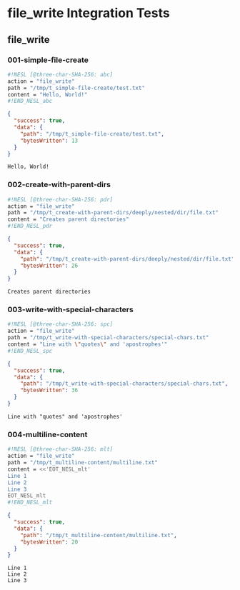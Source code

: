 # file_write Integration Tests

## file_write

### 001-simple-file-create

```sh nesl
#!NESL [@three-char-SHA-256: abc]
action = "file_write"
path = "/tmp/t_simple-file-create/test.txt"
content = "Hello, World!"
#!END_NESL_abc
```

```json
{
  "success": true,
  "data": {
    "path": "/tmp/t_simple-file-create/test.txt",
    "bytesWritten": 13
  }
}
```

```
Hello, World!
```

### 002-create-with-parent-dirs

```sh nesl
#!NESL [@three-char-SHA-256: pdr]
action = "file_write"
path = "/tmp/t_create-with-parent-dirs/deeply/nested/dir/file.txt"
content = "Creates parent directories"
#!END_NESL_pdr
```

```json
{
  "success": true,
  "data": {
    "path": "/tmp/t_create-with-parent-dirs/deeply/nested/dir/file.txt",
    "bytesWritten": 26
  }
}
```

```
Creates parent directories
```

### 003-write-with-special-characters

```sh nesl
#!NESL [@three-char-SHA-256: spc]
action = "file_write"
path = "/tmp/t_write-with-special-characters/special-chars.txt"
content = "Line with \"quotes\" and 'apostrophes'"
#!END_NESL_spc
```

```json
{
  "success": true,
  "data": {
    "path": "/tmp/t_write-with-special-characters/special-chars.txt",
    "bytesWritten": 36
  }
}
```

```
Line with "quotes" and 'apostrophes'
```

### 004-multiline-content

```sh nesl
#!NESL [@three-char-SHA-256: mlt]
action = "file_write"
path = "/tmp/t_multiline-content/multiline.txt"
content = <<'EOT_NESL_mlt'
Line 1
Line 2
Line 3
EOT_NESL_mlt
#!END_NESL_mlt
```

```json
{
  "success": true,
  "data": {
    "path": "/tmp/t_multiline-content/multiline.txt",
    "bytesWritten": 20
  }
}
```

```
Line 1
Line 2
Line 3
```
